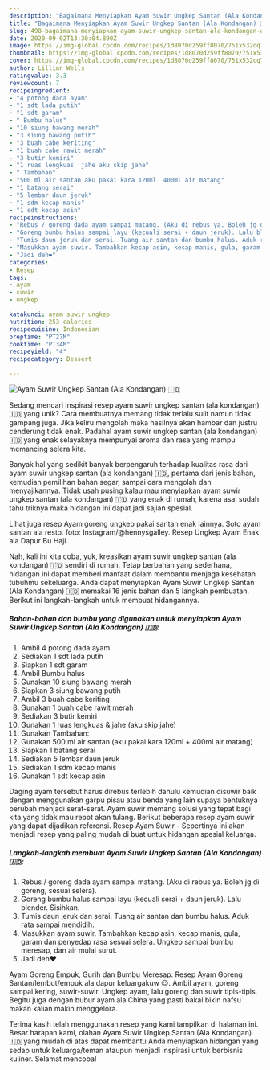 ```yaml
---
description: "Bagaimana Menyiapkan Ayam Suwir Ungkep Santan (Ala Kondangan) 🇮🇩 Anti Gagal"
title: "Bagaimana Menyiapkan Ayam Suwir Ungkep Santan (Ala Kondangan) 🇮🇩 Anti Gagal"
slug: 498-bagaimana-menyiapkan-ayam-suwir-ungkep-santan-ala-kondangan-anti-gagal
date: 2020-09-02T13:30:04.890Z
image: https://img-global.cpcdn.com/recipes/1d8070d259ff8070/751x532cq70/ayam-suwir-ungkep-santan-ala-kondangan-🇮🇩-foto-resep-utama.jpg
thumbnail: https://img-global.cpcdn.com/recipes/1d8070d259ff8070/751x532cq70/ayam-suwir-ungkep-santan-ala-kondangan-🇮🇩-foto-resep-utama.jpg
cover: https://img-global.cpcdn.com/recipes/1d8070d259ff8070/751x532cq70/ayam-suwir-ungkep-santan-ala-kondangan-🇮🇩-foto-resep-utama.jpg
author: Lillian Wells
ratingvalue: 3.3
reviewcount: 7
recipeingredient:
- "4 potong dada ayam"
- "1 sdt lada putih"
- "1 sdt garam"
- " Bumbu halus"
- "10 siung bawang merah"
- "3 siung bawang putih"
- "3 buah cabe keriting"
- "1 buah cabe rawit merah"
- "3 butir kemiri"
- "1 ruas lengkuas  jahe aku skip jahe"
- " Tambahan"
- "500 ml air santan aku pakai kara 120ml  400ml air matang"
- "1 batang serai"
- "5 lembar daun jeruk"
- "1 sdm kecap manis"
- "1 sdt kecap asin"
recipeinstructions:
- "Rebus / goreng dada ayam sampai matang. (Aku di rebus ya. Boleh jg di goreng, sesuai selera)."
- "Goreng bumbu halus sampai layu (kecuali serai + daun jeruk). Lalu blender. Sisihkan."
- "Tumis daun jeruk dan serai. Tuang air santan dan bumbu halus. Aduk rata sampai mendidih."
- "Masukkan ayam suwir. Tambahkan kecap asin, kecap manis, gula, garam dan penyedap rasa sesuai selera. Ungkep sampai bumbu meresap, dan air mulai surut."
- "Jadi deh❤"
categories:
- Resep
tags:
- ayam
- suwir
- ungkep

katakunci: ayam suwir ungkep 
nutrition: 253 calories
recipecuisine: Indonesian
preptime: "PT27M"
cooktime: "PT34M"
recipeyield: "4"
recipecategory: Dessert

---
```



![Ayam Suwir Ungkep Santan (Ala Kondangan) 🇮🇩](https://img-global.cpcdn.com/recipes/1d8070d259ff8070/751x532cq70/ayam-suwir-ungkep-santan-ala-kondangan-🇮🇩-foto-resep-utama.jpg)

Sedang mencari inspirasi resep ayam suwir ungkep santan (ala kondangan) 🇮🇩 yang unik? Cara membuatnya memang tidak terlalu sulit namun tidak gampang juga. Jika keliru mengolah maka hasilnya akan hambar dan justru cenderung tidak enak. Padahal ayam suwir ungkep santan (ala kondangan) 🇮🇩 yang enak selayaknya mempunyai aroma dan rasa yang mampu memancing selera kita.

Banyak hal yang sedikit banyak berpengaruh terhadap kualitas rasa dari ayam suwir ungkep santan (ala kondangan) 🇮🇩, pertama dari jenis bahan, kemudian pemilihan bahan segar, sampai cara mengolah dan menyajikannya. Tidak usah pusing kalau mau menyiapkan ayam suwir ungkep santan (ala kondangan) 🇮🇩 yang enak di rumah, karena asal sudah tahu triknya maka hidangan ini dapat jadi sajian spesial.

Lihat juga resep Ayam goreng ungkep pakai santan enak lainnya. Soto ayam santan ala resto. foto: Instagram/@hennysgalley. Resep Ungkep Ayam Enak ala Dapur Bu Haji.


Nah, kali ini kita coba, yuk, kreasikan ayam suwir ungkep santan (ala kondangan) 🇮🇩 sendiri di rumah. Tetap berbahan yang sederhana, hidangan ini dapat memberi manfaat dalam membantu menjaga kesehatan tubuhmu sekeluarga. Anda dapat menyiapkan Ayam Suwir Ungkep Santan (Ala Kondangan) 🇮🇩 memakai 16 jenis bahan dan 5 langkah pembuatan. Berikut ini langkah-langkah untuk membuat hidangannya.

<!--inarticleads1-->

##### Bahan-bahan dan bumbu yang digunakan untuk menyiapkan Ayam Suwir Ungkep Santan (Ala Kondangan) 🇮🇩:

1. Ambil 4 potong dada ayam
1. Sediakan 1 sdt lada putih
1. Siapkan 1 sdt garam
1. Ambil  Bumbu halus
1. Gunakan 10 siung bawang merah
1. Siapkan 3 siung bawang putih
1. Ambil 3 buah cabe keriting
1. Gunakan 1 buah cabe rawit merah
1. Sediakan 3 butir kemiri
1. Gunakan 1 ruas lengkuas &amp; jahe (aku skip jahe)
1. Gunakan  Tambahan:
1. Gunakan 500 ml air santan (aku pakai kara 120ml + 400ml air matang)
1. Siapkan 1 batang serai
1. Sediakan 5 lembar daun jeruk
1. Sediakan 1 sdm kecap manis
1. Gunakan 1 sdt kecap asin


Daging ayam tersebut harus direbus terlebih dahulu kemudian disuwir baik dengan menggunakan garpu pisau atau benda yang lain supaya bentuknya berubah menjadi serat-serat. Ayam suwir memang solusi yang tepat bagi kita yang tidak mau repot akan tulang. Berikut beberapa resep ayam suwir yang dapat dijadikan referensi. Resep Ayam Suwir - Sepertinya ini akan menjadi resep yang paling mudah di buat untuk hidangan spesial keluarga. 

<!--inarticleads2-->

##### Langkah-langkah membuat Ayam Suwir Ungkep Santan (Ala Kondangan) 🇮🇩:

1. Rebus / goreng dada ayam sampai matang. (Aku di rebus ya. Boleh jg di goreng, sesuai selera).
1. Goreng bumbu halus sampai layu (kecuali serai + daun jeruk). Lalu blender. Sisihkan.
1. Tumis daun jeruk dan serai. Tuang air santan dan bumbu halus. Aduk rata sampai mendidih.
1. Masukkan ayam suwir. Tambahkan kecap asin, kecap manis, gula, garam dan penyedap rasa sesuai selera. Ungkep sampai bumbu meresap, dan air mulai surut.
1. Jadi deh❤


Ayam Goreng Empuk, Gurih dan Bumbu Meresap. Resep Ayam Goreng Santan/lembut/empuk ala dapur keluargakuw 😍. Ambil ayam, goreng sampai kering, suwir-suwir. Ungkep ayam, lalu goreng dan suwir tipis-tipis. Begitu juga dengan bubur ayam ala China yang pasti bakal bikin nafsu makan kalian makin menggelora. 

Terima kasih telah menggunakan resep yang kami tampilkan di halaman ini. Besar harapan kami, olahan Ayam Suwir Ungkep Santan (Ala Kondangan) 🇮🇩 yang mudah di atas dapat membantu Anda menyiapkan hidangan yang sedap untuk keluarga/teman ataupun menjadi inspirasi untuk berbisnis kuliner. Selamat mencoba!
